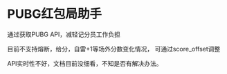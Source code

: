 # PUBG红包局助手

通过获取PUBG API，减轻记分员工作负担

目前不支持熔断，给分，自雷+1等场外分数变化情况， 可通过score_offset调整

API实时性不好，文档目前没细看，不知是否有解决办法。
